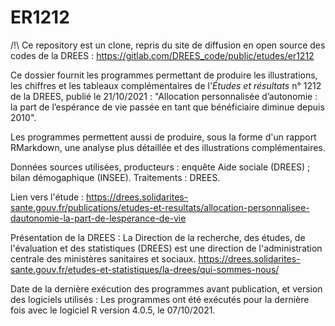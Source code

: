 ﻿# ER1212

/!\ Ce repository est un clone, repris du site de diffusion en open source des codes de la DREES : https://gitlab.com/DREES_code/public/etudes/er1212

Ce dossier fournit les programmes permettant de produire les illustrations, les chiffres et les tableaux complémentaires de l'*Études et résultats* n° 1212 de la DREES, publié le 21/10/2021 : "Allocation personnalisée d’autonomie : la part de l’espérance de vie passée en tant que bénéficiaire diminue depuis 2010".

Les programmes permettent aussi de produire, sous la forme d'un rapport RMarkdown, une analyse plus détaillée et des illustrations complémentaires.

Données sources utilisées, producteurs : enquête Aide sociale (DREES) ; bilan démogaphique (INSEE). Traitements : DREES.

Lien vers l'étude : https://drees.solidarites-sante.gouv.fr/publications/etudes-et-resultats/allocation-personnalisee-dautonomie-la-part-de-lesperance-de-vie

Présentation de la DREES : La Direction de la recherche, des études, de l'évaluation et des statistiques (DREES) est une direction de l'administration centrale des ministères sanitaires et sociaux.
https://drees.solidarites-sante.gouv.fr/etudes-et-statistiques/la-drees/qui-sommes-nous/

Date de la dernière exécution des programmes avant publication, et version des logiciels utilisés : Les programmes ont été exécutés pour la dernière fois avec le logiciel R version 4.0.5, le 07/10/2021.
